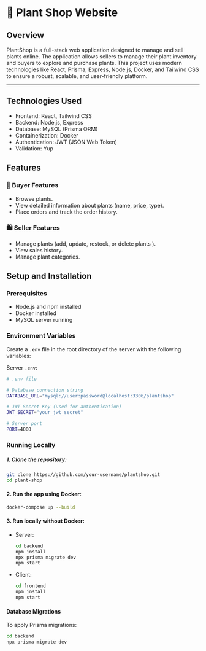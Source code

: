# 🌿 Plant Shop Website

## Overview 
PlantShop is a full-stack web application designed to manage and sell plants online. The application allows sellers to manage their plant inventory and buyers to explore and purchase plants. This project uses modern technologies like React, Prisma, Express, Node.js, Docker, and Tailwind CSS to ensure a robust, scalable, and user-friendly platform.

-----------------------------------------------------------

## Technologies Used
- Frontend: React, Tailwind CSS
- Backend: Node.js, Express
- Database: MySQL (Prisma ORM)
- Containerization: Docker
- Authentication: JWT (JSON Web Token)
- Validation: Yup

## Features
### 🛒 Buyer Features
* Browse  plants.
* View detailed information about plants (name, price, type).
* Place orders and track the order history.
### 🛍️ Seller Features
* Manage plants (add, update, restock, or delete plants ).
* View sales history.
* Manage plant categories.  

## Setup and Installation
### Prerequisites
* Node.js and npm installed
* Docker installed
* MySQL server running
  
### Environment Variables
Create a `.env` file in the root directory of the server with the following variables:

Server `.env`:

```bash
# .env file

# Database connection string
DATABASE_URL="mysql://user:password@localhost:3306/plantshop"

# JWT Secret Key (used for authentication)
JWT_SECRET="your_jwt_secret"

# Server port
PORT=4000
```

### Running Locally
##### 1. Clone the repository:
```bash
git clone https://github.com/your-username/plantshop.git
cd plant-shop
```
#### 2. Run the app using Docker:
```bash
docker-compose up --build
```

#### 3. Run locally without Docker:

* Server:

    ```bash
    cd backend
    npm install
    npx prisma migrate dev
    npm start
    ```
* Client:
  ```bash
  cd frontend
  npm install
  npm start
  ```
#### Database Migrations
To apply Prisma migrations:
```bash
cd backend
npx prisma migrate dev
```
